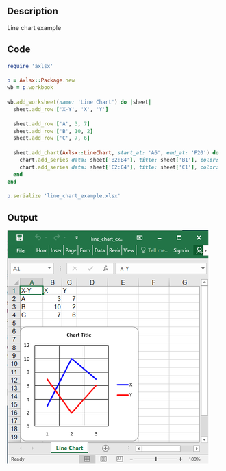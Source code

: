 ## Description

Line chart example

## Code

```ruby
require 'axlsx'

p = Axlsx::Package.new
wb = p.workbook

wb.add_worksheet(name: 'Line Chart') do |sheet|
  sheet.add_row ['X-Y', 'X', 'Y']

  sheet.add_row ['A', 3, 7]
  sheet.add_row ['B', 10, 2]
  sheet.add_row ['C', 7, 6]

  sheet.add_chart(Axlsx::LineChart, start_at: 'A6', end_at: 'F20') do |chart|
    chart.add_series data: sheet['B2:B4'], title: sheet['B1'], color: '0000FF'
    chart.add_series data: sheet['C2:C4'], title: sheet['C1'], color: 'FF0000'
  end
end

p.serialize 'line_chart_example.xlsx'
```

## Output

![Output](images/line_chart_example.png "Output")
